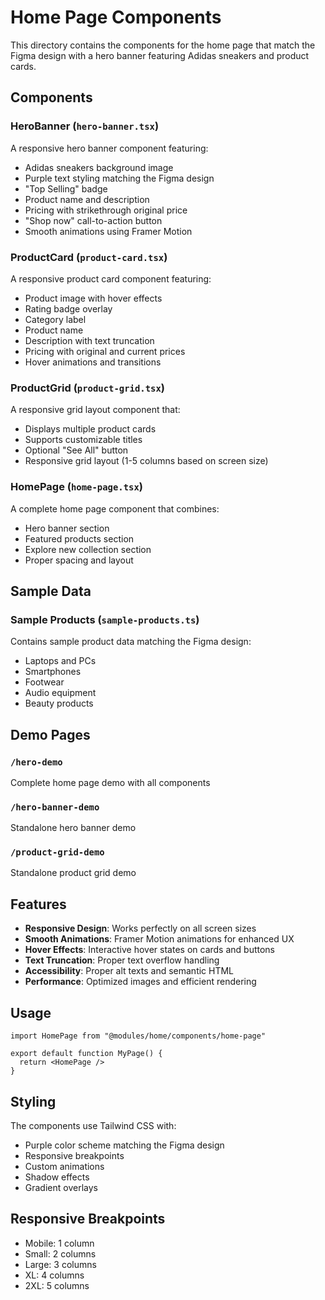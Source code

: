# Home Page Components

This directory contains the components for the home page that match the Figma design with a hero banner featuring Adidas sneakers and product cards.

## Components

### HeroBanner (`hero-banner.tsx`)
A responsive hero banner component featuring:
- Adidas sneakers background image
- Purple text styling matching the Figma design
- "Top Selling" badge
- Product name and description
- Pricing with strikethrough original price
- "Shop now" call-to-action button
- Smooth animations using Framer Motion

### ProductCard (`product-card.tsx`)
A responsive product card component featuring:
- Product image with hover effects
- Rating badge overlay
- Category label
- Product name
- Description with text truncation
- Pricing with original and current prices
- Hover animations and transitions

### ProductGrid (`product-grid.tsx`)
A responsive grid layout component that:
- Displays multiple product cards
- Supports customizable titles
- Optional "See All" button
- Responsive grid layout (1-5 columns based on screen size)

### HomePage (`home-page.tsx`)
A complete home page component that combines:
- Hero banner section
- Featured products section
- Explore new collection section
- Proper spacing and layout

## Sample Data

### Sample Products (`sample-products.ts`)
Contains sample product data matching the Figma design:
- Laptops and PCs
- Smartphones
- Footwear
- Audio equipment
- Beauty products

## Demo Pages

### `/hero-demo`
Complete home page demo with all components

### `/hero-banner-demo`
Standalone hero banner demo

### `/product-grid-demo`
Standalone product grid demo

## Features

- **Responsive Design**: Works perfectly on all screen sizes
- **Smooth Animations**: Framer Motion animations for enhanced UX
- **Hover Effects**: Interactive hover states on cards and buttons
- **Text Truncation**: Proper text overflow handling
- **Accessibility**: Proper alt texts and semantic HTML
- **Performance**: Optimized images and efficient rendering

## Usage

```tsx
import HomePage from "@modules/home/components/home-page"

export default function MyPage() {
  return <HomePage />
}
```

## Styling

The components use Tailwind CSS with:
- Purple color scheme matching the Figma design
- Responsive breakpoints
- Custom animations
- Shadow effects
- Gradient overlays

## Responsive Breakpoints

- Mobile: 1 column
- Small: 2 columns  
- Large: 3 columns
- XL: 4 columns
- 2XL: 5 columns 